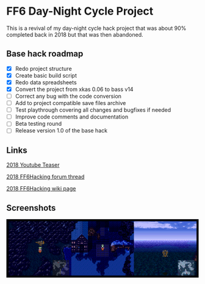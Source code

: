 # FF6 Day-Night Cycle Project

This is a revival of my day-night cycle hack project that was about
90% completed back in 2018 but that was then abandoned.

## Base hack roadmap
- [x] Redo project structure
- [x] Create basic build script
- [x] Redo data spreadsheets
- [x] Convert the project from xkas 0.06 to bass v14
- [ ] Correct any bug with the code conversion
- [ ] Add to project compatible save files archive
- [ ] Test playthrough covering all changes and bugfixes if needed
- [ ] Improve code comments and documentation
- [ ] Beta testing round
- [ ] Release version 1.0 of the base hack

## Links

[2018 Youtube Teaser](https://www.youtube.com/watch?v=Zv1pSxsS8ww)

[2018 FF6Hacking forum thread](https://www.ff6hacking.com/forums/thread-3756.html)

[2018 FF6Hacking wiki page](https://www.ff6hacking.com/wiki/doku.php?id=ff3:ff3us:patches:madsiur:cycle)

## Screenshots

![screenshots](media/screenshots.png)


